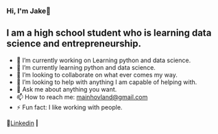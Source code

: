 ### Hi, I'm Jake👋

## I am a high school student who is learning data science and entrepreneurship.
- 🔭 I’m currently working on Learning python and data science.
- 🌱 I’m currently learning python and data science.
- 👯 I’m looking to collaborate on what ever comes my way.
- 🤔 I’m looking to help with anything I am capable of helping with.
- 💬 Ask me about anything you want.
- 📫 How to reach me: mainhovland@gmail.com
- ⚡ Fun fact: I like working with people.

🔗[Linkedin][Linkedin] **|**

[Linkedin]: https://www.linkedin.com/in/jake-hovland-a3384b205/
